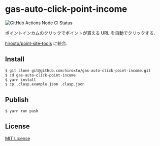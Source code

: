 # gas-auto-click-point-income

![GitHub Actions Node CI Status](https://github.com/hiroxto/gas-auto-click-point-income/workflows/Node%20CI/badge.svg)

ポイントインカムのクリックでポイントが貰える URL を自動でクリックする.

[hiroxto/point-site-tools](https://github.com/hiroxto/point-site-tools) に統合.

## Install

```sh
$ git clone git@github.com:hiroxto/gas-auto-click-point-income.git
$ cd gas-auto-click-point-income
$ yarn install
$ cp .clasp.example.json .clasp.json
```

## Publish

```sh
$ yarn run push
```

## License

[MIT License](https://github.com/hiroxto/gas-auto-click-point-income/blob/master/LICENSE "MIT License")
